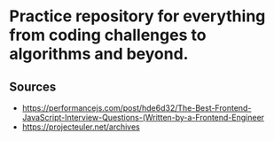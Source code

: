 # Practice repository for everything from coding challenges to algorithms and beyond.

## Sources

- https://performancejs.com/post/hde6d32/The-Best-Frontend-JavaScript-Interview-Questions-(Written-by-a-Frontend-Engineer
- https://projecteuler.net/archives
